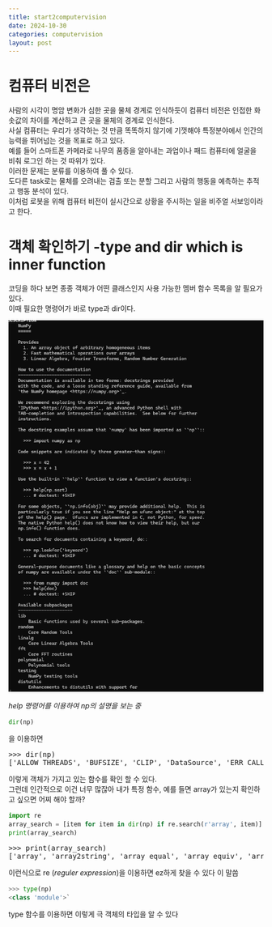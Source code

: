 ```yaml
---
title: start2computervision
date: 2024-10-30
categories: computervision
layout: post
---
```

# 컴퓨터 비전은
사람의 시각이 명암 변화가 심한 곳을 물체 경계로 인식하듯이 컴퓨터 비전은 인접한 화솟값의 차이를 계산하고 큰 곳을 물체의 경계로 인식한다.  
사실 컴퓨터는 우리가 생각하는 것 만큼 똑똑하지 않기에 기껏해야 특정분야에서 인간의 능력을 뛰어넘는 것을 목표로 하고 있다.  
예를 들어 스마트폰 카메라로 나무의 품종을 알아내는 과업이나 패드 컴퓨터에 얼굴을 비춰 로그인 하는 것 따위가 있다.   
이러한 문제는 분류를 이용하여 풀 수 있다.  
도다른 task로는 물체를 오려내는 검출 또는 분할 그리고 사람의 행동을 예측하는 추적고 행동 분석이 있다.  
이처럼 로봇을 위해 컴퓨터 비전이 실시간으로 상황을 주시하는 일을 비주얼 서보잉이라고 한다.  

# 객체 확인하기 -type and dir which is inner function  
코딩을 하다 보면 종종 객체가 어떤 클래스인지 사용 가능한 멤버 함수 목록을 알 필요가 있다.  
이때 필요한 명령어가 바로 type과 dir이다.  

![help](/assets/hnv/help.png)  

*help 명령어를 이용하여 np의 설명을 보는 중*

```python
dir(np) 
```
을 이용하면
<pre>
>>> dir(np)
['ALLOW_THREADS', 'BUFSIZE', 'CLIP', 'DataSource', 'ERR_CALL', 'ERR_DEFAULT', 'ERR_IGNORE', 'ERR_LOG', 'ERR_PRINT', 'ERR_RAISE', 'ERR_WARN', 'FLOATING_POINT_SUPPORT', 'FPE_DIVIDEBYZERO', 'FPE_INVALID', 'FPE_OVERFLOW', 'FPE_UNDERFLOW', 'False_', 'Inf', 'Infinity', 'MAXDIMS', 'MAY_SHARE_BOUNDS', 'MAY_SHARE_EXACT', 'NAN', 'NINF', 'NZERO', 'NaN', 'PINF', 'PZERO', 'RAISE', 'RankWarning', 'SHIFT_DIVIDEBYZERO', 'SHIFT_INVALID', 'SHIFT_OVERFLOW', 'SHIFT_UNDERFLOW', 'ScalarType', 'True_', 'UFUNC_BUFSIZE_DEFAULT', 'UFUNC_PYVALS_NAME', 'WRAP', '_CopyMode', '_NoValue', '_UFUNC_API', '__NUMPY_SETUP__', '__all__', '__builtins__', '__cached__', '__config__', '__deprecated_attrs__', '__dir__', '__doc__', '__expired_functions__', '__file__', '__former_attrs__', '__future_scalars__', '__getattr__', '__loader__', '__name__', '__package__', '__path__', '__spec__', '__version__', '_add_newdoc_ufunc', '_builtins', '_distributor_init', '_financial_names', '_get_promotion_state', '_globals', '_int_extended_msg', '_mat', '_no_nep50_warning', '_pyinstaller_hooks_dir', '_pytesttester', '_set_promotion_state', '_specific_msg', '_typing', '_using_numpy2_behavior', '_utils', 'abs', 'absolute', 'add', 'add_docstring', 'add_newdoc', 'add_newdoc_ufunc', 'all', 'allclose', 'alltrue', 'amax', 'amin', 'angle', 'any', 'append', 'apply_along_axis', 'apply_over_axes', 'arange', 'arccos', 'arccosh', 'arcsin', 'arcsinh', 'arctan', 'arctan2', 'arctanh', 'argmax', 'argmin', 'argpartition', 'argsort', 'argwhere', 'around', 'array', 'array2string', 'array_equal', 'array_equiv', 'array_repr', 'array_split', 'array_str', 'asanyarray', 'asarray', 'asarray_chkfinite', 'ascontiguousarray', 'asfarray', 'asfortranarray', 'asmatrix', 'atleast_1d', 'atleast_2d', 'atleast_3d', 'average', 'bartlett', 'base_repr', 'binary_repr', 'bincount', 'bitwise_and', 'bitwise_not', 'bitwise_or', 'bitwise_xor', 'blackman', 'block', 'bmat', 'bool_', 'broadcast', 'broadcast_arrays', 'broadcast_shapes', 'broadcast_to', 'busday_count', 'busday_offset', 'busdaycalendar', 'byte', 'byte_bounds', 'bytes_', 'c_', 'can_cast', 'cast', 'cbrt', 'cdouble', 'ceil', 'cfloat', 'char', 'character', 'chararray', 'choose', 'clip', 'clongdouble', 'clongfloat', 'column_stack', 'common_type', 'compare_chararrays', 'compat', 'complex128', 'complex256', 'complex64', 'complex_', 'complexfloating', 'compress', 'concatenate', 'conj', 'conjugate', 'convolve', 'copy', 'copysign', 'copyto', 'corrcoef', 'correlate', 'cos', 'cosh', 'count_nonzero', 'cov', 'cross', 'csingle', 'ctypeslib', 'cumprod', 'cumproduct', 'cumsum', 'datetime64', 'datetime_as_string', 'datetime_data', 'deg2rad', 'degrees', 'delete', 'deprecate', 'deprecate_with_doc', 'diag', 'diag_indices', 'diag_indices_from', 'diagflat', 'diagonal', 'diff', 'digitize', 'disp', 'divide', 'divmod', 'dot', 'double', 'dsplit', 'dstack', 'dtype', 'dtypes', 'e', 'ediff1d', 'einsum', 'einsum_path', 'emath', 'empty', 'empty_like', 'equal', 'errstate', 'euler_gamma', 'exceptions', 'exp', 'exp2', 'expand_dims', 'expm1', 'extract', 'eye', 'fabs', 'fastCopyAndTranspose', 'fft', 'fill_diagonal', 'find_common_type', 'finfo', 'fix', 'flatiter', 'flatnonzero', 'flexible', 'flip', 'fliplr', 'flipud', 'float128', 'float16', 'float32', 'float64', 'float_', 'float_power', 'floating', 'floor', 'floor_divide', 'fmax', 'fmin', 'fmod', 'format_float_positional', 'format_float_scientific', 'format_parser', 'frexp', 'from_dlpack', 'frombuffer', 'fromfile', 'fromfunction', 'fromiter', 'frompyfunc', 'fromregex', 'fromstring', 'full', 'full_like', 'gcd', 'generic', 'genfromtxt', 'geomspace', 'get_array_wrap', 'get_include', 'get_printoptions', 'getbufsize', 'geterr', 'geterrcall', 'geterrobj', 'gradient', 'greater', 'greater_equal', 'half', 'hamming', 'hanning', 'heaviside', 'histogram', 'histogram2d', 'histogram_bin_edges', 'histogramdd', 'hsplit', 'hstack', 'hypot', 'i0', 'identity', 'iinfo', 'imag', 'in1d', 'index_exp', 'indices', 'inexact', 'inf', 'info', 'infty', 'inner', 'insert', 'int16', 'int32', 'int64', 'int8', 'int_', 'intc', 'integer', 'interp', 'intersect1d', 'intp', 'invert', 'is_busday', 'isclose', 'iscomplex', 'iscomplexobj', 'isfinite', 'isfortran', 'isin', 'isinf', 'isnan', 'isnat', 'isneginf', 'isposinf', 'isreal', 'isrealobj', 'isscalar', 'issctype', 'issubclass_', 'issubdtype', 'issubsctype', 'iterable', 'ix_', 'kaiser', 'kernel_version', 'kron', 'lcm', 'ldexp', 'left_shift', 'less', 'less_equal', 'lexsort', 'lib', 'linalg', 'linspace', 'little_endian', 'load', 'loadtxt', 'log', 'log10', 'log1p', 'log2', 'logaddexp', 'logaddexp2', 'logical_and', 'logical_not', 'logical_or', 'logical_xor', 'logspace', 'longcomplex', 'longdouble', 'longfloat', 'longlong', 'lookfor', 'ma', 'mask_indices', 'mat', 'matmul', 'matrix', 'max', 'maximum', 'maximum_sctype', 'may_share_memory', 'mean', 'median', 'memmap', 'meshgrid', 'mgrid', 'min', 'min_scalar_type', 'minimum', 'mintypecode', 'mod', 'modf', 'moveaxis', 'msort', 'multiply', 'nan', 'nan_to_num', 'nanargmax', 'nanargmin', 'nancumprod', 'nancumsum', 'nanmax', 'nanmean', 'nanmedian', 'nanmin', 'nanpercentile', 'nanprod', 'nanquantile', 'nanstd', 'nansum', 'nanvar', 'nbytes', 'ndarray', 'ndenumerate', 'ndim', 'ndindex', 'nditer', 'negative', 'nested_iters', 'newaxis', 'nextafter', 'nonzero', 'not_equal', 'numarray', 'number', 'obj2sctype', 'object_', 'ogrid', 'oldnumeric', 'ones', 'ones_like', 'outer', 'packbits', 'pad', 'partition', 'percentile', 'pi', 'piecewise', 'place', 'poly', 'poly1d', 'polyadd', 'polyder', 'polydiv', 'polyfit', 'polyint', 'polymul', 'polynomial', 'polysub', 'polyval', 'positive', 'power', 'printoptions', 'prod', 'product', 'promote_types', 'ptp', 'put', 'put_along_axis', 'putmask', 'quantile', 'r_', 'rad2deg', 'radians', 'random', 'ravel', 'ravel_multi_index', 'real', 'real_if_close', 'rec', 'recarray', 'recfromcsv', 'recfromtxt', 'reciprocal', 'record', 'remainder', 'repeat', 'require', 'reshape', 'resize', 'result_type', 'right_shift', 'rint', 'roll', 'rollaxis', 'roots', 'rot90', 'round', 'round_', 'row_stack', 's_', 'safe_eval', 'save', 'savetxt', 'savez', 'savez_compressed', 'sctype2char', 'sctypeDict', 'sctypes', 'searchsorted', 'select', 'set_numeric_ops', 'set_printoptions', 'set_string_function', 'setbufsize', 'setdiff1d', 'seterr', 'seterrcall', 'seterrobj', 'setxor1d', 'shape', 'shares_memory', 'short', 'show_config', 'show_runtime', 'sign', 'signbit', 'signedinteger', 'sin', 'sinc', 'single', 'singlecomplex', 'sinh', 'size', 'sometrue', 'sort', 'sort_complex', 'source', 'spacing', 'split', 'sqrt', 'square', 'squeeze', 'stack', 'std', 'str_', 'string_', 'subtract', 'sum', 'swapaxes', 'take', 'take_along_axis', 'tan', 'tanh', 'tensordot', 'test', 'testing', 'tile', 'timedelta64', 'trace', 'tracemalloc_domain', 'transpose', 'trapz', 'tri', 'tril', 'tril_indices', 'tril_indices_from', 'trim_zeros', 'triu', 'triu_indices', 'triu_indices_from', 'true_divide', 'trunc', 'typecodes', 'typename', 'ubyte', 'ufunc', 'uint', 'uint16', 'uint32', 'uint64', 'uint8', 'uintc', 'uintp', 'ulonglong', 'unicode_', 'union1d', 'unique', 'unpackbits', 'unravel_index', 'unsignedinteger', 'unwrap', 'ushort', 'vander', 'var', 'vdot', 'vectorize', 'version', 'void', 'vsplit', 'vstack', 'where', 'who', 'zeros', 'zeros_like']
</pre>
이렇게 객체가 가지고 있는 함수를 확인 할 수 있다.  
그런데 인간적으로 이건 너무 많잖아 내가 특정 함수, 예를 들면 array가 있는지 확인하고 싶으면 어찌 해야 할까?
```python
import re
array_search = [item for item in dir(np) if re.search(r'array', item)]
print(array_search)
```
<pre>
>>> print(array_search)
['array', 'array2string', 'array_equal', 'array_equiv', 'array_repr', 'array_split', 'array_str', 'asanyarray', 'asarray', 'asarray_chkfinite', 'ascontiguousarray', 'asfarray', 'asfortranarray', 'broadcast_arrays', 'chararray', 'compare_chararrays', 'get_array_wrap', 'ndarray', 'numarray', 'recarray']
</pre>  
이런식으로 re (*reguler expression*)을 이용하면 ez하게 찾을 수 있다 이 말씀

```python
>>> type(np)
<class 'module'>`
```
type 함수를 이용하면 이렇게 극 객체의 타입을 알 수 있다


